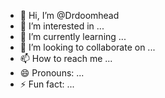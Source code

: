 - 👋 Hi, I’m @Drdoomhead
- 👀 I’m interested in ...
- 🌱 I’m currently learning ...
- 💞️ I’m looking to collaborate on ...
- 📫 How to reach me ...
- 😄 Pronouns: ...
- ⚡ Fun fact: ...

<!---
Drdoomhead/Drdoomhead is a ✨ special ✨ repository because its `README.md` (this file) appears on your GitHub profile.
You can click the Preview link to take a look at your changes.
--->
